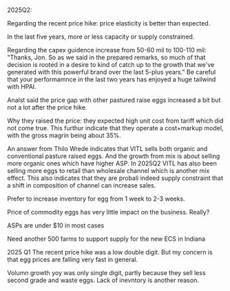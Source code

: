 2025Q2:

Regarding the recent price hike: price elasticity is better than expected. 

In the last five years, more or less capacity or supply constrained. 

Regarding the capex guidence increase from 50-60 mil to 100-110 mil: "Thanks, Jon. So as we said in the prepared remarks, so much of that decision is rooted in a desire to kind of catch up to the growth that we've generated with this powerful brand over the last 5-plus years." Be careful that your performamnce in the last two years has enjoyed a huge tailwind with HPAI. 

Analst said the price gap with other pastured raise eggs increased a bit but not a lot after the price hike. 

Why they raised the price: they expected high unit cost from tariff which did not come true. This furthur indicate that they operate a cost+markup model, with the gross magrin being about 35%. 

An answer from Thilo Wrede indicates that VITL sells both organic and conventional pasture raised eggs. And the growth from mix is about selling more organic ones which have higher ASP. In 2025Q2 VITL has also been selling more eggs to retail than wholesale channel which is another mix effect. This also indicates that they are probali indeed supply constraint that a shift in composition of channel can increase sales. 

Prefer to increase inventory for egg from 1 week to 2-3 weeks.

Price of commodity eggs has very little impact on the business. Really? 

ASPs are under $10 in most cases

Need another 500 farms to support supply for the new ECS in Indiana

2025 Q1
The recent price hike was a low double digit. But my concern is that egg prices are falling very fast in general. 

Volumn growth yoy was only single digit, partly because they sell less second grade and waste eggs. Lack of inevntory is another reason. 



